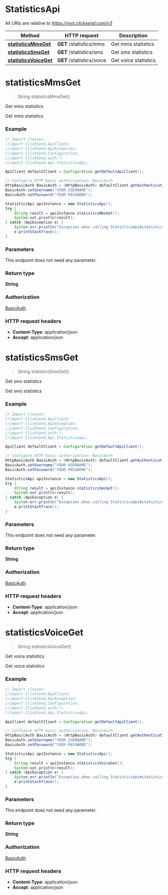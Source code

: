 # StatisticsApi

All URIs are relative to *https://rest.clicksend.com/v3*

Method | HTTP request | Description
------------- | ------------- | -------------
[**statisticsMmsGet**](StatisticsApi.md#statisticsMmsGet) | **GET** /statistics/mms | Get mms statistics
[**statisticsSmsGet**](StatisticsApi.md#statisticsSmsGet) | **GET** /statistics/sms | Get sms statistics
[**statisticsVoiceGet**](StatisticsApi.md#statisticsVoiceGet) | **GET** /statistics/voice | Get voice statistics


<a name="statisticsMmsGet"></a>
# **statisticsMmsGet**
> String statisticsMmsGet()

Get mms statistics

Get mms statistics

### Example
```java
// Import classes:
//import ClickSend.ApiClient;
//import ClickSend.ApiException;
//import ClickSend.Configuration;
//import ClickSend.auth.*;
//import ClickSend.Api.StatisticsApi;

ApiClient defaultClient = Configuration.getDefaultApiClient();

// Configure HTTP basic authorization: BasicAuth
HttpBasicAuth BasicAuth = (HttpBasicAuth) defaultClient.getAuthentication("BasicAuth");
BasicAuth.setUsername("YOUR USERNAME");
BasicAuth.setPassword("YOUR PASSWORD");

StatisticsApi apiInstance = new StatisticsApi();
try {
    String result = apiInstance.statisticsMmsGet();
    System.out.println(result);
} catch (ApiException e) {
    System.err.println("Exception when calling StatisticsApi#statisticsMmsGet");
    e.printStackTrace();
}
```

### Parameters
This endpoint does not need any parameter.

### Return type

**String**

### Authorization

[BasicAuth](../README.md#BasicAuth)

### HTTP request headers

 - **Content-Type**: application/json
 - **Accept**: application/json

<a name="statisticsSmsGet"></a>
# **statisticsSmsGet**
> String statisticsSmsGet()

Get sms statistics

Get sms statistics

### Example
```java
// Import classes:
//import ClickSend.ApiClient;
//import ClickSend.ApiException;
//import ClickSend.Configuration;
//import ClickSend.auth.*;
//import ClickSend.Api.StatisticsApi;

ApiClient defaultClient = Configuration.getDefaultApiClient();

// Configure HTTP basic authorization: BasicAuth
HttpBasicAuth BasicAuth = (HttpBasicAuth) defaultClient.getAuthentication("BasicAuth");
BasicAuth.setUsername("YOUR USERNAME");
BasicAuth.setPassword("YOUR PASSWORD");

StatisticsApi apiInstance = new StatisticsApi();
try {
    String result = apiInstance.statisticsSmsGet();
    System.out.println(result);
} catch (ApiException e) {
    System.err.println("Exception when calling StatisticsApi#statisticsSmsGet");
    e.printStackTrace();
}
```

### Parameters
This endpoint does not need any parameter.

### Return type

**String**

### Authorization

[BasicAuth](../README.md#BasicAuth)

### HTTP request headers

 - **Content-Type**: application/json
 - **Accept**: application/json

<a name="statisticsVoiceGet"></a>
# **statisticsVoiceGet**
> String statisticsVoiceGet()

Get voice statistics

Get voice statistics

### Example
```java
// Import classes:
//import ClickSend.ApiClient;
//import ClickSend.ApiException;
//import ClickSend.Configuration;
//import ClickSend.auth.*;
//import ClickSend.Api.StatisticsApi;

ApiClient defaultClient = Configuration.getDefaultApiClient();

// Configure HTTP basic authorization: BasicAuth
HttpBasicAuth BasicAuth = (HttpBasicAuth) defaultClient.getAuthentication("BasicAuth");
BasicAuth.setUsername("YOUR USERNAME");
BasicAuth.setPassword("YOUR PASSWORD");

StatisticsApi apiInstance = new StatisticsApi();
try {
    String result = apiInstance.statisticsVoiceGet();
    System.out.println(result);
} catch (ApiException e) {
    System.err.println("Exception when calling StatisticsApi#statisticsVoiceGet");
    e.printStackTrace();
}
```

### Parameters
This endpoint does not need any parameter.

### Return type

**String**

### Authorization

[BasicAuth](../README.md#BasicAuth)

### HTTP request headers

 - **Content-Type**: application/json
 - **Accept**: application/json


